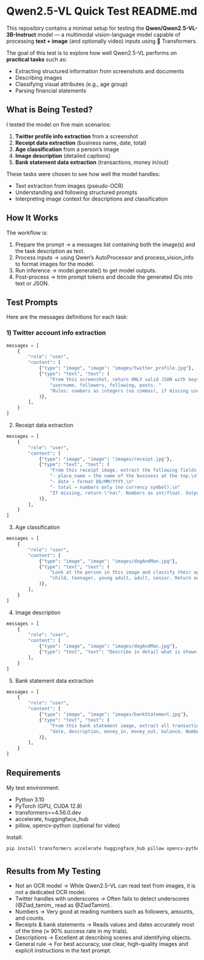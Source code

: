 # Qwen2.5-VL Quick Test README.md
This repository contains a minimal setup for testing the **Qwen/Qwen2.5-VL-3B-Instruct** model — a multimodal vision-language model capable of processing **text + image** (and optionally video) inputs using 🤗 Transformers.

The goal of this test is to explore how well Qwen2.5-VL performs on **practical tasks** such as:

- Extracting structured information from screenshots and documents
- Describing images
- Classifying visual attributes (e.g., age group)
- Parsing financial statements

## What is Being Tested?
I tested the model on five main scenarios:
1. **Twitter profile info extraction** from a screenshot
2. **Receipt data extraction** (business name, date, total)
3. **Age classification** from a person’s image
4. **Image description** (detailed captions)
5. **Bank statement data extraction** (transactions, money in/out)

These tasks were chosen to see how well the model handles:
- Text extraction from images (pseudo-OCR)
- Understanding and following structured prompts
- Interpreting image context for descriptions and classification

## How It Works
The workflow is:
1. Prepare the prompt → a messages list containing both the image(s) and the task description as text.
2. Process inputs → using Qwen’s AutoProcessor and process_vision_info to format images for the model.
3. Run inference → model.generate() to get model outputs.
4. Post-process → trim prompt tokens and decode the generated IDs into text or JSON.

## Test Prompts
Here are the messages definitions for each task:

### 1) Twitter account info extraction
```python
messages = [
    {
        "role": "user",
        "content": [
            {"type": "image", "image": "images/twitter_profile.jpg"},
            {"type": "text", "text": (
                "From this screenshot, return ONLY valid JSON with keys: "
                "username, followers, following, posts. "
                "Rules: numbers as integers (no commas), if missing use \"na\"."
            )},
        ],
    }
]

```

2) Receipt data extraction
```python
messages = [
    {
        "role": "user",
        "content": [
            {"type": "image", "image": "images/receipt.jpg"},
            {"type": "text", "text": (
                "From this receipt image, extract the following fields and return valid JSON only:\n"
                "- place_name → the name of the business at the top.\n"
                "- date → format DD/MM/YYYY.\n"
                "- total → numbers only (no currency symbol).\n"
                "If missing, return \"na\". Numbers as int/float. Output ONLY valid JSON."
            )},
        ],
    }
]

```

3) Age classification
```python
messages = [
    {
        "role": "user",
        "content": [
            {"type": "image", "image": "images/dogAndMan.jpg"},
            {"type": "text", "text": (
                "Look at the person in this image and classify their age group as one of: "
                "child, teenager, young adult, adult, senior. Return only the category."
            )},
        ],
    }
]

```

4) Image description
```python
messages = [
    {
        "role": "user",
        "content": [
            {"type": "image", "image": "images/dogAndMan.jpg"},
            {"type": "text", "text": "Describe in detail what is shown in the image."},
        ],
    }
]

```

5) Bank statement data extraction
```python
messages = [
    {
        "role": "user",
        "content": [
            {"type": "image", "image": "images/bankStatement.jpg"},
            {"type": "text", "text": (
                "From this bank statement image, extract all transactions as JSON with the keys: "
                "date, description, money_in, money_out, balance. Numbers as float/int without currency symbols."
            )},
        ],
    }
]

```

## Requirements
My test environment:
- Python 3.10
- PyTorch (GPU, CUDA 12.8)
- transformers==4.56.0.dev
- accelerate, huggingface_hub
- pillow, opencv-python (optional for video)

Install:
```bash
pip install transformers accelerate huggingface_hub pillow opencv-python
```

#
## Results from My Testing
- Not an OCR model → While Qwen2.5-VL can read text from images, it is not a dedicated OCR model.
- Twitter handles with underscores → Often fails to detect underscores (@Ziad_tamim_ read as @ZiadTamim).
- Numbers → Very good at reading numbers such as followers, amounts, and counts.
- Receipts & bank statements → Reads values and dates accurately most of the time (≈ 90% success rate in my trials).
- Descriptions → Excellent at describing scenes and identifying objects.
- General rule → For best accuracy, use clear, high-quality images and explicit instructions in the text prompt.



